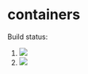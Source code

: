 # containers

Build status:

1. [![](https://github.com/StefanoFormicola/containers/workflows/tests-fibonacci/badge.svg)](https://github.com/StefanoFormicola/containers/actions?query=workflow%3Atests-fibonacci)
1. [![](https://github.com/StefanoFormicola/containers/workflows/tests-range/badge.svg)](https://github.com/StefanoFormicola/containers/actions?query=workflow%3Atests-range)
